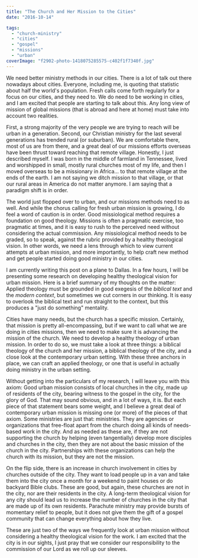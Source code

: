 ```yaml
---
title: "The Church and Her Mission to the Cities"
date: "2016-10-14"

tags: 
  - "church-ministry"
  - "cities"
  - "gospel"
  - "missions"
  - "urban"
coverImage: "f2902-photo-1418075285575-c402f1f7340f.jpg"
---
```


We need better ministry methods in our cities. There is a lot of talk out there nowadays about cities. Everyone, including me, is quoting that statistic about half the world's population. Fresh calls come forth regularly for a focus on our cities, and they need to. We do need to be working in cities, and I am excited that people are starting to talk about this. Any long view of mission of global missions (that is abroad and here at home) must take into account two realities. 

First, a strong majority of the very people we are trying to reach will be urban in a generation. Second, our Christian ministry for the last several generations has trended rural (or suburban). We are comfortable there, most of us are from there, and a great deal of our missions efforts overseas have been thrust toward reaching that remote village. Honestly, I just described myself. I was born in the middle of farmland in Tennessee, lived and worshipped in small, mostly rural churches most of my life, and then I moved overseas to be a missionary in Africa... to that remote village at the ends of the earth. I am not saying we ditch mission to that village, or that our rural areas in America do not matter anymore. I am saying that a paradigm shift is in order. 

The world just flopped over to urban, and our missions methods need to as well. And while the chorus calling for fresh urban mission is growing, I do feel a word of caution is in order. Good missiological method requires a foundation on good theology. Missions is often a pragmatic exercise, too pragmatic at times, and it is easy to rush to the perceived need without considering the actual commission. Any missiological method needs to be graded, so to speak, against the rubric provided by a healthy theological vision. In other words, we need a lens through which to view current attempts at urban mission, and more importantly, to help craft new method and get people started doing good ministry in our cities. 

I am currently writing this post on a plane to Dallas. In a few hours, I will be presenting some research on developing healthy theological vision for urban mission. Here is a brief summary of my thoughts on the matter: Applied theology must be grounded in good exegesis of the _biblical text_ and the _modern context_, but sometimes we cut corners in our thinking. It is easy to overlook the biblical text and run straight to the context, but this produces a "just do something" mentality. 

Cities have many needs, but the church has a specific mission. Certainly, that mission is pretty all-encompassing, but if we want to call what we are doing in cities missions, then we need to make sure it is advancing the mission of the church. We need to develop a healthy theology of urban mission. In order to do so, we must take a look at three things: a biblical theology of the church and her mission, a biblical theology of the city, and a close look at the contemporary urban setting. With these three anchors in place, we can craft an applied theology, or one that is useful in actually doing ministry in the urban setting. 

Without getting into the particulars of my research, I will leave you with this axiom: Good urban mission consists of local churches in the city, made up of residents of the city, bearing witness to the gospel in the city, for the glory of God. That may sound obvious, and in a lot of ways, it is. But each piece of that statement bears some weight, and I believe a great deal of contemporary urban mission is missing one (or more) of the pieces of that axiom. Some ministries are just that: ministries. They are agencies or organizations that free-float apart from the church doing all kinds of needs-based work in the city. And as needed as these are, if they are not supporting the church by helping (even tangentially) develop more disciples and churches in the city, then they are not about the basic mission of the church in the city. Partnerships with these organizations can help the church with its mission, but they are not the mission. 

On the flip side, there is an increase in church involvement in cities by churches outside of the city. They want to load people up in a van and take them into the city once a month for a weekend to paint houses or do backyard Bible clubs. These are good, but again, these churches are not in the city, nor are their residents in the city. A long-term theological vision for any city should lead us to increase the number of churches in the city that are made up of its own residents. Parachute ministry may provide bursts of momentary relief to people, but it does not give them the gift of a gospel community that can change everything about how they live. 

These are just two of the ways we frequently look at urban mission without considering a healthy theological vision for the work. I am excited that the city is in our sights, I just pray that we consider our responsibility to the commission of our Lord as we roll up our sleeves.

